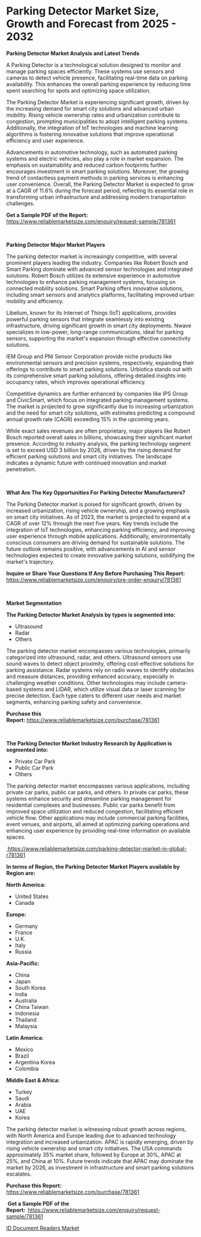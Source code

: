 <p><h1>Parking Detector Market Size, Growth and Forecast from 2025 - 2032</h1></p><p><strong>Parking Detector Market Analysis and Latest Trends</strong></p>
<p><p>A Parking Detector is a technological solution designed to monitor and manage parking spaces efficiently. These systems use sensors and cameras to detect vehicle presence, facilitating real-time data on parking availability. This enhances the overall parking experience by reducing time spent searching for spots and optimizing space utilization. </p><p>The Parking Detector Market is experiencing significant growth, driven by the increasing demand for smart city solutions and advanced urban mobility. Rising vehicle ownership rates and urbanization contribute to congestion, prompting municipalities to adopt intelligent parking systems. Additionally, the integration of IoT technologies and machine learning algorithms is fostering innovative solutions that improve operational efficiency and user experience.</p><p>Advancements in automotive technology, such as automated parking systems and electric vehicles, also play a role in market expansion. The emphasis on sustainability and reduced carbon footprints further encourages investment in smart parking solutions. Moreover, the growing trend of contactless payment methods in parking services is enhancing user convenience. Overall, the Parking Detector Market is expected to grow at a CAGR of 11.6% during the forecast period, reflecting its essential role in transforming urban infrastructure and addressing modern transportation challenges.</p></p>
<p><strong>Get a Sample PDF of the Report:&nbsp;</strong> <a href="https://www.reliablemarketsize.com/enquiry/request-sample/781361?utm_campaign=3365&utm_medium=2&utm_source=Github&utm_content=ia&utm_term=26032025&utm_id=parking-detector">https://www.reliablemarketsize.com/enquiry/request-sample/781361</a></p>
<p>&nbsp;</p>
<p><strong>Parking Detector Major Market Players</strong></p>
<p><p>The parking detector market is increasingly competitive, with several prominent players leading the industry. Companies like Robert Bosch and Smart Parking dominate with advanced sensor technologies and integrated solutions. Robert Bosch utilizes its extensive experience in automotive technologies to enhance parking management systems, focusing on connected mobility solutions. Smart Parking offers innovative solutions, including smart sensors and analytics platforms, facilitating improved urban mobility and efficiency. </p><p>Libelium, known for its Internet of Things (IoT) applications, provides powerful parking sensors that integrate seamlessly into existing infrastructure, driving significant growth in smart city deployments. Nwave specializes in low-power, long-range communications, ideal for parking sensors, supporting the market's expansion through effective connectivity solutions.</p><p>IEM Group and PNI Sensor Corporation provide niche products like environmental sensors and precision systems, respectively, expanding their offerings to contribute to smart parking solutions. Urbiotica stands out with its comprehensive smart parking solutions, offering detailed insights into occupancy rates, which improves operational efficiency. </p><p>Competitive dynamics are further enhanced by companies like IPS Group and CivicSmart, which focus on integrated parking management systems. The market is projected to grow significantly due to increasing urbanization and the need for smart city solutions, with estimates predicting a compound annual growth rate (CAGR) exceeding 15% in the upcoming years.</p><p>While exact sales revenues are often proprietary, major players like Robert Bosch reported overall sales in billions, showcasing their significant market presence. According to industry analysis, the parking technology segment is set to exceed USD 3 billion by 2026, driven by the rising demand for efficient parking solutions and smart city initiatives. The landscape indicates a dynamic future with continued innovation and market penetration.</p></p>
<p>&nbsp;</p>
<p><strong>What Are The Key Opportunities For Parking Detector Manufacturers?</strong></p>
<p><p>The Parking Detector market is poised for significant growth, driven by increased urbanization, rising vehicle ownership, and a growing emphasis on smart city initiatives. As of 2023, the market is projected to expand at a CAGR of over 12% through the next five years. Key trends include the integration of IoT technologies, enhancing parking efficiency, and improving user experience through mobile applications. Additionally, environmentally conscious consumers are driving demand for sustainable solutions. The future outlook remains positive, with advancements in AI and sensor technologies expected to create innovative parking solutions, solidifying the market's trajectory.</p></p>
<p><strong>Inquire or Share Your Questions If Any Before Purchasing This Report:</strong> <a href="https://www.reliablemarketsize.com/enquiry/pre-order-enquiry/781361?utm_campaign=3365&utm_medium=2&utm_source=Github&utm_content=ia&utm_term=26032025&utm_id=parking-detector">https://www.reliablemarketsize.com/enquiry/pre-order-enquiry/781361</a></p>
<p>&nbsp;</p>
<p><strong>Market Segmentation</strong></p>
<p><strong>The Parking Detector Market Analysis by types is segmented into:</strong></p>
<p><ul><li>Ultrasound</li><li>Radar</li><li>Others</li></ul></p>
<p><p>The parking detector market encompasses various technologies, primarily categorized into ultrasound, radar, and others. Ultrasound sensors use sound waves to detect object proximity, offering cost-effective solutions for parking assistance. Radar systems rely on radio waves to identify obstacles and measure distances, providing enhanced accuracy, especially in challenging weather conditions. Other technologies may include camera-based systems and LiDAR, which utilize visual data or laser scanning for precise detection. Each type caters to different user needs and market segments, enhancing parking safety and convenience.</p></p>
<p><strong>Purchase this Report:&nbsp;</strong><a href="https://www.reliablemarketsize.com/purchase/781361?utm_campaign=3365&utm_medium=2&utm_source=Github&utm_content=ia&utm_term=26032025&utm_id=parking-detector">https://www.reliablemarketsize.com/purchase/781361</a></p>
<p>&nbsp;</p>
<p><strong>The Parking Detector Market Industry Research by Application is segmented into:</strong></p>
<p><ul><li>Private Car Park</li><li>Public Car Park</li><li>Others</li></ul></p>
<p><p>The parking detector market encompasses various applications, including private car parks, public car parks, and others. In private car parks, these systems enhance security and streamline parking management for residential complexes and businesses. Public car parks benefit from improved space utilization and reduced congestion, facilitating efficient vehicle flow. Other applications may include commercial parking facilities, event venues, and airports, all aimed at optimizing parking operations and enhancing user experience by providing real-time information on available spaces.</p></p>
<p><a href="https://www.reliablemarketsize.com/parking-detector-market-in-global-r781361?utm_campaign=3365&utm_medium=2&utm_source=Github&utm_content=ia&utm_term=26032025&utm_id=parking-detector">&nbsp;https://www.reliablemarketsize.com/parking-detector-market-in-global-r781361</a></p>
<p><strong>In terms of Region, the Parking Detector Market Players available by Region are:</strong></p>
<p>
    <p> <strong> North America: </strong>
        <ul>
            <li>United States</li>
            <li>Canada</li>
        </ul>
        </p> 
    <p> <strong> Europe: </strong>
        <ul>
            <li>Germany</li>
            <li>France</li>
            <li>U.K.</li>
            <li>Italy</li>
            <li>Russia</li>
        </ul>
        </p> 
    <p> <strong> Asia-Pacific: </strong>
        <ul>
            <li>China</li>
            <li>Japan</li>
            <li>South Korea</li>
            <li>India</li>
            <li>Australia</li>
            <li>China Taiwan</li>
            <li>Indonesia</li>
            <li>Thailand</li>
            <li>Malaysia</li>
        </ul>
        </p> 
    <p> <strong> Latin America: </strong>
        <ul>
            <li>Mexico</li>
            <li>Brazil</li>
            <li>Argentina Korea</li>
            <li>Colombia</li>
        </ul>
        </p> 
    <p> <strong> Middle East & Africa: </strong>
        <ul>
            <li>Turkey</li>
            <li>Saudi</li>
            <li>Arabia</li>
            <li>UAE</li>
            <li>Korea</li>
        </ul>
    </p>
    </p>
<p><p>The parking detector market is witnessing robust growth across regions, with North America and Europe leading due to advanced technology integration and increased urbanization. APAC is rapidly emerging, driven by rising vehicle ownership and smart city initiatives. The USA commands approximately 35% market share, followed by Europe at 30%, APAC at 25%, and China at 10%. Future trends indicate that APAC may dominate the market by 2026, as investment in infrastructure and smart parking solutions escalates.</p></p>
<p><strong>Purchase this Report: </strong><a href="https://www.reliablemarketsize.com/purchase/781361?utm_campaign=3365&utm_medium=2&utm_source=Github&utm_content=ia&utm_term=26032025&utm_id=parking-detector">https://www.reliablemarketsize.com/purchase/781361</a></p>
<p>&nbsp;<strong>Get a Sample PDF of the Report:&nbsp;&nbsp;</strong><a href="https://www.reliablemarketsize.com/enquiry/request-sample/781361?utm_campaign=3365&utm_medium=2&utm_source=Github&utm_content=ia&utm_term=26032025&utm_id=parking-detector">https://www.reliablemarketsize.com/enquiry/request-sample/781361</a></p>
<p><strong></strong></p>
<p><p><a href="https://github.com/alejnaouare/Market-Research-Report-List-1/blob/main/id-document-readers-market.md?utm_campaign=3365&utm_medium=2&utm_source=Github&utm_content=ia&utm_term=26032025&utm_id=parking-detector">ID Document Readers Market</a></p></p>